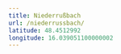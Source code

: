 ```yaml
---
title: Niederrußbach
url: /niederrussbach/
latitude: 48.4512992
longitude: 16.039051100000002
---
```

